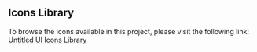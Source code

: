 ## Icons Library

To browse the icons available in this project, please visit the following link:
[Untitled UI Icons Library](https://untitled-ui-icons-library.vercel.app/)
